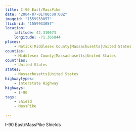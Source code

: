 ```yaml
---
title: I-90 East/MassPike
date: "2004-07-01T00:00:00Z"
imageid: "1559933057"
flickrid: "1559933057"
location:
    latitude: 42.310673
    longitude: -71.366844
places:
    - Natick|Middlesex County|Massachusetts|United States
counties:
    - Middlesex County|Massachusetts|United States
countries:
    - United States
states:
    - Massachusetts|United States
highwaytypes:
    - Interstate Highway
highways:
    - I-90
tags:
    - Shield
    - MassPike

---
```

I-90 East/MassPike Shields